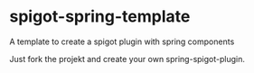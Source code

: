 # spigot-spring-template
A template to create a spigot plugin with spring components

Just fork the projekt and create your own spring-spigot-plugin.
